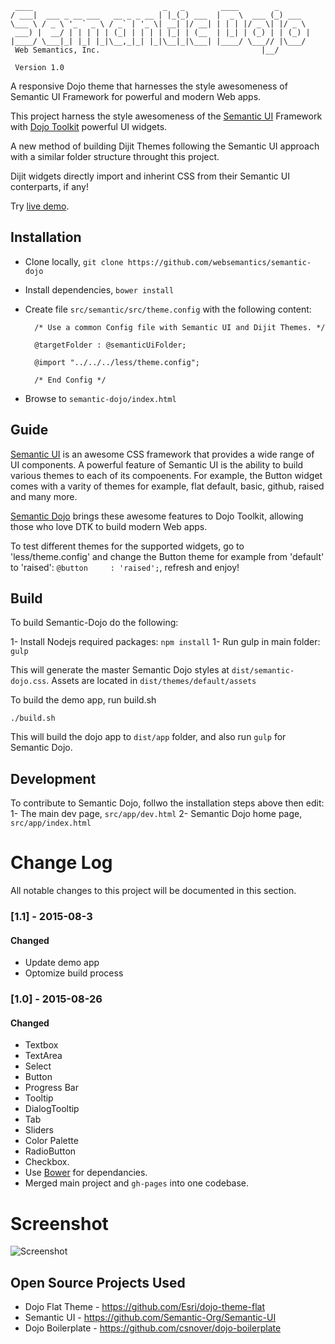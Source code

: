 ```
 ____                             _   _        ____        _       
/ ___|  ___ _ __ ___   __ _ _ __ | |_(_) ___  |  _ \  ___ (_) ___  
\___ \ / _ \ '_ ` _ \ / _` | '_ \| __| |/ __| | | | |/ _ \| |/ _ \ 
 ___) |  __/ | | | | | (_| | | | | |_| | (__  | |_| | (_) | | (_) |
|____/ \___|_| |_| |_|\__,_|_| |_|\__|_|\___| |____/ \___// |\___/ 
 Web Semantics, Inc.                                    |__/       

 Version 1.0
```

A responsive Dojo theme that harnesses the style awesomeness of Semantic UI Framework for powerful and modern Web apps.

This project harness the style awesomeness of the [Semantic UI](http://semantic-ui.com/) Framework with [Dojo Toolkit](https://dojotoolkit.org/) powerful UI widgets.

A new method of building Dijit Themes following the Semantic UI approach with a similar folder structure throught this project.

Dijit widgets directly import and inherint CSS from their Semantic UI conterparts, if any!

Try [live demo](http://websemantics.github.io/semantic-dojo).

## Installation

- Clone locally, `git clone https://github.com/websemantics/semantic-dojo`
- Install dependencies, `bower install`
- Create file `src/semantic/src/theme.config` with the following content:

		/* Use a common Config file with Semantic UI and Dijit Themes. */
	
		@targetFolder : @semanticUiFolder; 
		
		@import "../../../less/theme.config";
		
		/* End Config */

- Browse to `semantic-dojo/index.html`

## Guide

[Semantic UI](http://semantic-ui.com/) is an awesome CSS framework that provides a wide range of UI components. A powerful feature of Semantic UI is the ability to build various themes to each of its compoenents. For example, the Button widget comes with a varity of themes for example, flat default, basic, github, raised and many more. 

[Semantic Dojo](https://github.com/websemantics/semantic-dojo) brings these awesome features to Dojo Toolkit, allowing those who love DTK to build modern Web apps.

To test different themes for the supported widgets, go to 'less/theme.config' and change the Button theme for example from 'default' to 'raised': `@button     : 'raised';`, refresh and enjoy!

## Build

To build Semantic-Dojo do the following:

1- Install Nodejs required packages: `npm install`
1- Run gulp in main folder: `gulp`

This will generate the master Semantic Dojo styles at `dist/semantic-dojo.css`. Assets are located in `dist/themes/default/assets`

To build the demo app, run build.sh

`./build.sh`

This will build the dojo app to `dist/app` folder, and also run `gulp` for Semantic Dojo.

## Development

To contribute to Semantic Dojo, follwo the installation steps above then edit:
1- The main dev page, `src/app/dev.html`
2- Semantic Dojo home page, `src/app/index.html`

# Change Log
All notable changes to this project will be documented in this section.

### [1.1] - 2015-08-3
#### Changed
- Update demo app
- Optomize build process

### [1.0] - 2015-08-26
#### Changed
- Textbox
- TextArea
- Select
- Button
- Progress Bar
- Tooltip
- DialogTooltip
- Tab
- Sliders
- Color Palette
- RadioButton
- Checkbox.
- Use [Bower](http://bower.io/) for dependancies.
- Merged main project and `gh-pages` into one codebase.

# Screenshot
![Screenshot](https://raw.githubusercontent.com/websemantics/semantic-dojo/master/src/app/resources/img/screenshot.png "Screenshot")

## Open Source Projects Used

* Dojo Flat Theme - https://github.com/Esri/dojo-theme-flat
* Semantic UI - https://github.com/Semantic-Org/Semantic-UI
* Dojo Boilerplate - https://github.com/csnover/dojo-boilerplate

